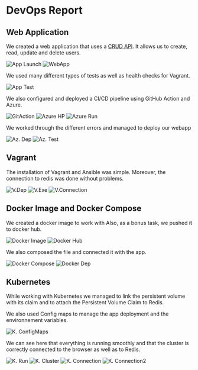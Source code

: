# DevOps Report

## Web Application

We created a web application that uses a [CRUD API](/userapi/src). It allows us to create, read, update and delete users.

![App Launch](/images/CI_CD/app%20launch.jpg)
![WebApp](/images/CI_CD/Webapp.jpg)

We used many different types of tests as well as health checks for Vagrant.

![App Test](/images/CI_CD/app%20test.jpg)

We also configured and deployed a CI/CD pipeline using GitHub Action and Azure.

![GitAction](/images/CI_CD/workflows_1.jpg)
![Azure HP](/images/CI_CD/azure%20home.jpg)
![Azure Run](/images/CI_CD/Azure_overview.jpg)

We worked through the different errors and managed to deploy our webapp

![Az. Dep](/images/CI_CD/Deployment_Azure.jpg)
![Az. Test](/images/CI_CD/Deployment%20Azure%202.jpg)

## Vagrant

The installation of Vagrant and Ansible was simple. Moreover, the connection to redis was done without problems.

![V.Dep](/images/Vagrant/vagrant%20deployments.png)
![V.Exe](/images/Vagrant/vagrant.exe%20up.png)
![V.Connection](/images/Vagrant/vagrantConnectionRedis.png)

## Docker Image and Docker Compose

We created a docker image to work with Also, as a bonus task, we pushed it to docker hub.

![Docker Image](/images/Docker/docker%20repository.jpg)
![Docker Hub](/images/Docker/docker%20hub.jpg)

We also composed the file and connected it with the app.

![Docker Compose](/images/Docker/docker%20image.jpg)
![Docker Dep](/images/Docker/Deployment%20Docker.jpg)

## Kubernetes

While working with Kubernetes we managed to link the persistent volume with its claim and to attach the Persistent Volume Claim to Redis.

We also used Config maps to manage the app deployment and the environnement variables.

![K. ConfigMaps](/images/k8s/k8s-config-maps.png)

We can see here that everything is running smoothly and that the cluster is correctly connected to the browser as well as to Redis.

![K. Run](/images/k8s/k8s-pods_running.png)
![K. Cluster](/images/k8s/k8s-connection-cluster.png)
![K. Connection](/images/k8s/k8s-%20Connection.png)
![K. Connection2](/images/k8s/k8s-connection_successful.png)

